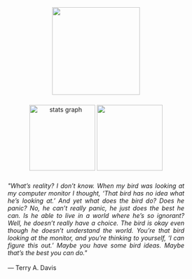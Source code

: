 <div align="center">
  <img height="200" src="[https://github.com/mrclputra/mrclputra/blob/main/Screenshot%202025-03-19%20230455.png]"  />
</div>

###

<div align="center">
  <img src="https://github-readme-stats.vercel.app/api?username=mrclputra&hide_title=false&hide_rank=false&show_icons=true&include_all_commits=true&count_private=true&disable_animations=false&theme=graywhite&locale=en&hide_border=false&order=1" height="150" alt="stats graph"  />
  <img height="150" src="https://media1.tenor.com/m/B5-Cv-NucOgAAAAC/cat-cat-meme.gif"  />
</div>

###

<p style="text-align: justify; margin: auto; width: 80%;">
    <i>"What’s reality? I don’t know. When my bird was looking at my computer monitor I thought, 
    ‘That bird has no idea what he’s looking at.’ And yet what does the bird do? Does he panic? 
    No, he can’t really panic, he just does the best he can. Is he able to live in a world where 
    he’s so ignorant? Well, he doesn’t really have a choice. The bird is okay even though he 
    doesn’t understand the world. You’re that bird looking at the monitor, and you’re thinking 
    to yourself, ‘I can figure this out.’ Maybe you have some bird ideas. Maybe that’s the best 
    you can do."</i>
    <br><br>
    — Terry A. Davis
</p>

###
